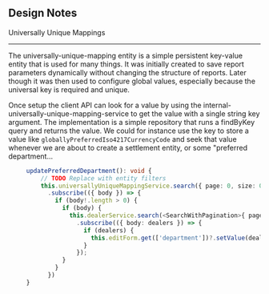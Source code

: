 ## Design Notes

Universally Unique Mappings
****************************

The universally-unique-mapping entity is a simple persistent key-value entity that is used for many things. It
was initially created to save report parameters dynamically without changing the structure of reports.
Later though it was then used to configure global values, especially because the universal key is required
and unique.

Once setup the client API can look for a value by using the internal-universally-unique-mapping-service
to get the value with a single string key argument.
The implementation is a simple repository that runs a findByKey query and returns the value.
We could for instance use the key to store a value like ``globallyPreferredIso4217CurrencyCode`` and seek that
value whenever we are about to create a settlement entity, or some "preferred department...

   ```typescript
        updatePreferredDepartment(): void {
            // TODO Replace with entity filters
            this.universallyUniqueMappingService.search({ page: 0, size: 0, sort: [], query: "globallyPreferredReportDesignDepartmentDealer"})
              .subscribe(({ body }) => {
                if (body!.length > 0) {
                  if (body) {
                    this.dealerService.search(<SearchWithPagination>{ page: 0, size: 0, sort: [], query: body[0].mappedValue })
                      .subscribe(({ body: dealers }) => {
                        if (dealers) {
                          this.editForm.get(['department'])?.setValue(dealers[0]);
                        }
                      });
                  }
                }
              })
        }
   ```
